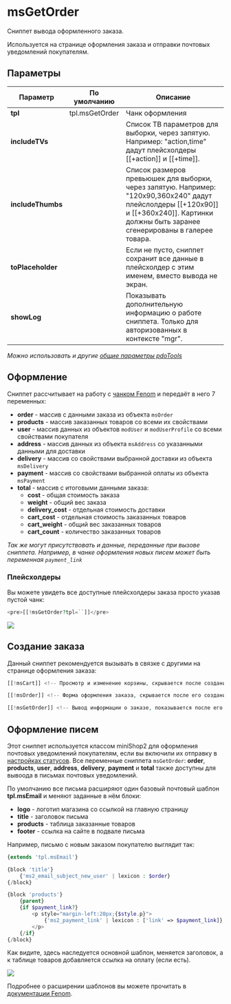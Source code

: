 # msGetOrder

Сниппет вывода оформленного заказа.

Используется на странице оформления заказа и отправки почтовых уведомлений покупателям.

## Параметры

| Параметр          | По умолчанию   | Описание                                                                                                                                                                                     |
| ----------------- | -------------- | -------------------------------------------------------------------------------------------------------------------------------------------------------------------------------------------- |
| **tpl**           | tpl.msGetOrder | Чанк оформления                                                                                                                                                                              |
| **includeTVs**    |                | Список ТВ параметров для выборки, через запятую. Например: "action,time" дадут плейсхолдеры [[+action]] и [[+time]].                                                                         |
| **includeThumbs** |                | Список размеров превьюшек для выборки, через запятую. Например: "120x90,360x240" дадут плейслолдеры [[+120x90]] и [[+360x240]]. Картинки должны быть заранее сгенерированы в галерее товара. |
| **toPlaceholder** |                | Если не пусто, сниппет сохранит все данные в плейсхолдер с этим именем, вместо вывода не экран.                                                                                              |
| **showLog**       |                | Показывать дополнительную информацию о работе сниппета. Только для авторизованных в контекcте "mgr".                                                                                         |

*Можно использовать и другие [общие параметры pdoTools][1]*

## Оформление

Сниппет рассчитывает на работу с [чанком Fenom][2] и передаёт в него 7 переменных:

- **order** - массив с данными заказа из объекта `msOrder`
- **products** - массив заказанных товаров со всеми их свойствами
- **user** - массив данных из объектов `modUser` и `modUserProfile` со всеми свойствами покупателя
- **address** - массив данных из объекта `msAddress` со указанными данными для доставки
- **delivery** - массив со свойствами выбранной доставки из объекта `msDelivery`
- **payment** - массив со свойствами выбранной оплаты из объекта `msPayment`
- **total** - массив с итоговыми данными заказа:
  - **cost** - общая стоимость заказа
  - **weight** - общий вес заказа
  - **delivery_cost** - отдельная стоимость доставки
  - **cart_cost** - отдельная стоимость заказанных товаров
  - **cart_weight** - общий вес заказанных товаров
  - **cart_count** - количество заказанных товаров

*Так же могут присутствовать и данные, переданные при вызове сниппета.
Например, в чанке оформления новых писем может быть переменная `payment_link`*

### Плейсхолдеры

Вы можете увидеть все доступные плейсхолдеры заказа просто указав пустой чанк:

``` php
<pre>[[!msGetOrder?tpl=``]]</pre>
```

[![](https://file.modx.pro/files/3/a/9/3a922d1321d8f853aada28c176b21767s.jpg)](https://file.modx.pro/files/3/a/9/3a922d1321d8f853aada28c176b21767.png)

## Создание заказа

Данный сниппет рекомендуется вызывать в связке с другими на странице оформления заказа:

``` php
[[!msCart]] <!-- Просмотр и изменение корзины, скрывается после создания заказа -->

[[!msOrder]] <!-- Форма оформления заказа, скрывается после его создания -->

[[!msGetOrder]] <!-- Вывод информации о заказе, показывается после его создания -->
```

## Оформление писем

Этот сниппет используется классом miniShop2 для оформления почтовых уведомлений покупателям, если вы включили их отправку в [настройках статусов][3].
Все переменные сниппета `msGetOrder`: **order**, **products**, **user**, **address**, **delivery**, **payment** и **total** также доступны для вывоода в письмах почтовых уведомлений.

По умолчанию все письма расширяют один базовый почтовый шаблон **tpl.msEmail** и меняют заданные в нём блоки:

- **logo** - логотип магазина со ссылкой на главную страницу
- **title** - заголовок письма
- **products** - таблица заказанные товаров
- **footer** - ссылка на сайте в подвале письма

Например, письмо с новым заказом покупателю выглядит так:

``` php
{extends 'tpl.msEmail'}

{block 'title'}
    {'ms2_email_subject_new_user' | lexicon : $order}
{/block}

{block 'products'}
    {parent}
    {if $payment_link?}
        <p style="margin-left:20px;{$style.p}">
            {'ms2_payment_link' | lexicon : ['link' => $payment_link]}
        </p>
    {/if}
{/block}
```

Как видите, здесь наследуется основной шаблон, меняется заголовок, а к таблице товаров добавляется ссылка на оплату (если есть).

[![](https://file.modx.pro/files/b/1/c/b1c563c0b075caf2afce7609ac3f15e4s.jpg)](https://file.modx.pro/files/b/1/c/b1c563c0b075caf2afce7609ac3f15e4.png)

Подробнее о расширении шаблонов вы можете прочитать в [документации Fenom][4].

[1]: /ru/01_Компоненты/01_pdoTools/04_Общие_параметры.md
[2]: /ru/01_Компоненты/01_pdoTools/03_Парсер.md
[3]: /ru/01_Компоненты/02_miniShop2/01_Интерфейс/04_Настройки.md
[4]: https://github.com/fenom-template/fenom/blob/master/docs/ru/tags/extends.md
